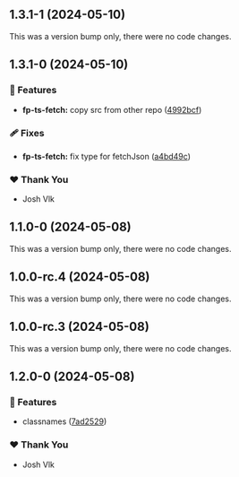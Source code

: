 ## 1.3.1-1 (2024-05-10)

This was a version bump only, there were no code changes.

## 1.3.1-0 (2024-05-10)


### 🚀 Features

- **fp-ts-fetch:** copy src from other repo ([4992bcf](https://github.com/jderochervlk/libraries/commit/4992bcf))

### 🩹 Fixes

- **fp-ts-fetch:** fix type for fetchJson ([a4bd49c](https://github.com/jderochervlk/libraries/commit/a4bd49c))

### ❤️  Thank You

- Josh Vlk

## 1.1.0-0 (2024-05-08)

This was a version bump only, there were no code changes.

## 1.0.0-rc.4 (2024-05-08)

This was a version bump only, there were no code changes.

## 1.0.0-rc.3 (2024-05-08)

This was a version bump only, there were no code changes.

## 1.2.0-0 (2024-05-08)


### 🚀 Features

- classnames ([7ad2529](https://github.com/jderochervlk/libraries/commit/7ad2529))

### ❤️  Thank You

- Josh Vlk